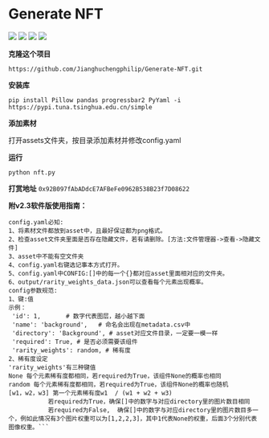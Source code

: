 # Generate NFT

![](https://img.shields.io/github/downloads/Jianghuchengphilip/Generate-NFT/total)
![](https://img.shields.io/github/license/Jianghuchengphilip/Generate-NFT?color=f05032)
![](https://img.shields.io/github/v/release/Jianghuchengphilip/Generate-NFT?color=important)
![](https://img.shields.io/github/release-date/Jianghuchengphilip/Generate-NFT?color=fcc624)

**克隆这个项目**

```https://github.com/Jianghuchengphilip/Generate-NFT.git```

**安装库**

```pip install Pillow pandas progressbar2 PyYaml -i https://pypi.tuna.tsinghua.edu.cn/simple```

**添加素材**

打开assets文件夹，按目录添加素材并修改config.yaml

**运行**

```python nft.py```

**打赏地址**
```0x92B097fAbADdcE7AFBeFe0962B538B23f7D08622```

**附v2.3软件版使用指南：**
```
config.yaml必知:
1、将素材文件都放到asset中，且最好保证都为png格式。
2、检查asset文件夹里面是否存在隐藏文件，若有请删除。[方法:文件管理器->查看->隐藏文件]
3、asset中不能有空文件夹
4、config.yaml右键选记事本方式打开。
5、config.yaml中CONFIG:[]中的每一个{}都对应asset里面相对应的文件夹。
6、output/rarity_weights_data.json可以查看每个元素出现概率。
config参数规范:
1、键:值
示例：
 'id': 1,       # 数字代表图层，越小越下面
 'name': 'background',   # 命名会出现在metadata.csv中
 'directory': 'Background', # asset对应文件目录，一定要一模一样
 'required': True, # 是否必须需要该组件
 'rarity_weights': random, # 稀有度
2、稀有度设定
'rarity_weights'有三种键值
None 每个元素稀有度都相同，若required为True，该组件None的概率也相同
random 每个元素稀有度都相同，若required为True，该组件None的概率也随机
[w1，w2，w3] 第一个元素稀有度w1  / (w1 + w2 + w3)
	       若required为True，确保[]中的数字与对应directory里的图片数目相同
	       若required为False,  确保[]中的数字与对应directory里的图片数目多一个，例如此情况有3个图片权重可以为[1,2,2,3]，其中1代表None的权重，后面3个分别代表图像权重。```





